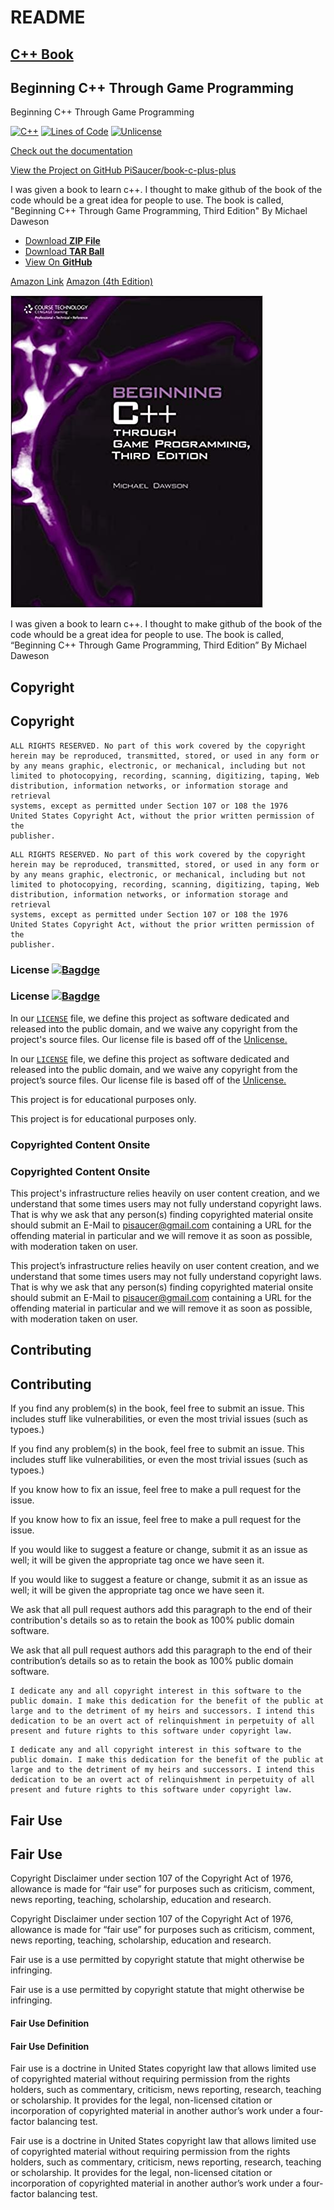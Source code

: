 # README

## [C++ Book]()

## Beginning C++ Through Game Programming

Beginning C++ Through Game Programming

 [![C++](https://img.shields.io/badge/C++-Beginning%20C++%20Through%20Game%20Programming-blue.svg?style=flat&logo=c%2B%2B)](https://github.com/PiSaucer/book-c-plus-plus) [![Lines of Code](https://tokei.rs/b1/github/PiSaucer/book-c-plus-plus)](https://github.com/PiSaucer/book-c-plus-plus) [![Unlicense](https://img.shields.io/badge/license-Unlicense-blue.svg)](http://unlicense.org/)  
  
 [Check out the documentation](https://github.com/PiSaucer/book-c-plus-plus/tree/569357054614b69475a73eff46aae33d4998bc5a/docs/README.md)  
  


[View the Project on GitHub PiSaucer/book-c-plus-plus](https://github.com/PiSaucer/book-c-plus-plus)

I was given a book to learn c++. I thought to make github of the book of the code whould be a great idea for people to use. The book is called, "Beginning C++ Through Game Programming, Third Edition" By Michael Daweson

* [Download **ZIP File**](https://github.com/PiSaucer/book-c-plus-plus/zipball/master)
* [Download **TAR Ball**](https://github.com/PiSaucer/book-c-plus-plus/tarball/master)
* [View On **GitHub**](https://github.com/PiSaucer/book-c-plus-plus)

 [Amazon Link](https://www.amazon.com/Beginning-C-Through-Game-Programming/dp/1435457420) [Amazon \(4th Edition\)](https://www.amazon.com/Beginning-C-Through-Game-Programming/dp/1305109910/)  
  
 [![Cover](.gitbook/assets/bookcover.jpg)](https://www.amazon.com/Beginning-C-Through-Game-Programming/dp/1435457420)

I was given a book to learn c++. I thought to make github of the book of the code whould be a great idea for people to use. The book is called, “Beginning C++ Through Game Programming, Third Edition” By Michael Daweson

## Copyright

## Copyright <a id="copyright"></a>

```text
ALL RIGHTS RESERVED. No part of this work covered by the copyright 
herein may be reproduced, transmitted, stored, or used in any form or
by any means graphic, electronic, or mechanical, including but not
limited to photocopying, recording, scanning, digitizing, taping, Web
distribution, information networks, or information storage and retrieval
systems, except as permitted under Section 107 or 108 the 1976
United States Copyright Act, without the prior written permission of the
publisher.
```

```text
ALL RIGHTS RESERVED. No part of this work covered by the copyright 
herein may be reproduced, transmitted, stored, or used in any form or
by any means graphic, electronic, or mechanical, including but not
limited to photocopying, recording, scanning, digitizing, taping, Web
distribution, information networks, or information storage and retrieval
systems, except as permitted under Section 107 or 108 the 1976
United States Copyright Act, without the prior written permission of the
publisher.
```

### License      [![Bagdge](https://img.shields.io/badge/license-Unlicense-blue.svg)](https://unlicense.org/)

### License [![Bagdge](https://img.shields.io/badge/license-Unlicense-blue.svg)](https://unlicense.org/) <a id="license------"></a>

In our [`LICENSE`](license.md) file, we define this project as software dedicated and released into the public domain, and we waive any copyright from the project's source files. Our license file is based off of the [Unlicense.](https://unlicense.org/)

In our [`LICENSE`](https://pisaucer.github.io/book-c-plus-plus/LICENSE.md) file, we define this project as software dedicated and released into the public domain, and we waive any copyright from the project’s source files. Our license file is based off of the [Unlicense.](https://unlicense.org/)

This project is for educational purposes only.

This project is for educational purposes only.

### Copyrighted Content Onsite

### Copyrighted Content Onsite <a id="copyrighted-content-onsite"></a>

This project's infrastructure relies heavily on user content creation, and we understand that some times users may not fully understand copyright laws. That is why we ask that any person\(s\) finding copyrighted material onsite should submit an E-Mail to pisaucer@gmail.com containing a URL for the offending material in particular and we will remove it as soon as possible, with moderation taken on user.

This project’s infrastructure relies heavily on user content creation, and we understand that some times users may not fully understand copyright laws. That is why we ask that any person\(s\) finding copyrighted material onsite should submit an E-Mail to pisaucer@gmail.com containing a URL for the offending material in particular and we will remove it as soon as possible, with moderation taken on user.

## Contributing

## Contributing <a id="contributing"></a>

If you find any problem\(s\) in the book, feel free to submit an issue. This includes stuff like vulnerabilities, or even the most trivial issues \(such as typoes.\)

If you find any problem\(s\) in the book, feel free to submit an issue. This includes stuff like vulnerabilities, or even the most trivial issues \(such as typoes.\)

If you know how to fix an issue, feel free to make a pull request for the issue.

If you know how to fix an issue, feel free to make a pull request for the issue.

If you would like to suggest a feature or change, submit it as an issue as well; it will be given the appropriate tag once we have seen it.

If you would like to suggest a feature or change, submit it as an issue as well; it will be given the appropriate tag once we have seen it.

We ask that all pull request authors add this paragraph to the end of their contribution's details so as to retain the book as 100% public domain software.

We ask that all pull request authors add this paragraph to the end of their contribution’s details so as to retain the book as 100% public domain software.

```text
I dedicate any and all copyright interest in this software to the
public domain. I make this dedication for the benefit of the public at
large and to the detriment of my heirs and successors. I intend this
dedication to be an overt act of relinquishment in perpetuity of all
present and future rights to this software under copyright law.
```

```text
I dedicate any and all copyright interest in this software to the
public domain. I make this dedication for the benefit of the public at
large and to the detriment of my heirs and successors. I intend this
dedication to be an overt act of relinquishment in perpetuity of all
present and future rights to this software under copyright law.
```

## Fair Use

## Fair Use <a id="fair-use"></a>

Copyright Disclaimer under section 107 of the Copyright Act of 1976, allowance is made for “fair use” for purposes such as criticism, comment, news reporting, teaching, scholarship, education and research.

Copyright Disclaimer under section 107 of the Copyright Act of 1976, allowance is made for “fair use” for purposes such as criticism, comment, news reporting, teaching, scholarship, education and research.

Fair use is a use permitted by copyright statute that might otherwise be infringing.

Fair use is a use permitted by copyright statute that might otherwise be infringing.

#### Fair Use Definition

#### Fair Use Definition <a id="fair-use-definition"></a>

Fair use is a doctrine in United States copyright law that allows limited use of copyrighted material without requiring permission from the rights holders, such as commentary, criticism, news reporting, research, teaching or scholarship. It provides for the legal, non-licensed citation or incorporation of copyrighted material in another author’s work under a four-factor balancing test.

Fair use is a doctrine in United States copyright law that allows limited use of copyrighted material without requiring permission from the rights holders, such as commentary, criticism, news reporting, research, teaching or scholarship. It provides for the legal, non-licensed citation or incorporation of copyrighted material in another author’s work under a four-factor balancing test.

